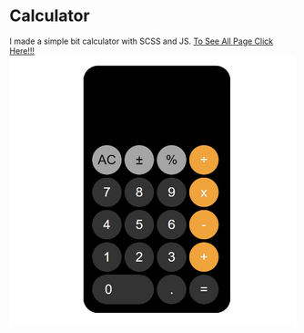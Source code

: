 # Calculator
I made a simple bit calculator with SCSS and JS.
[To See All Page Click Here!!!](https://muazv.github.io/Calculator/)
![](https://github.com/MuazV/Calculator/blob/master/Preview.jpg)
